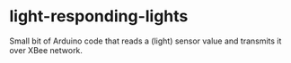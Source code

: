 # light-responding-lights
Small bit of Arduino code that reads a (light) sensor value and transmits it over XBee network.
